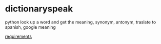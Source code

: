 # dictionaryspeak
python  look up a word and get the meaning, synonym, antonym, traslate to spanish, google meaning

<a href="https://github.com/jkwebco/dictionaryspeak/blob/master/requirments">requirements</a>
